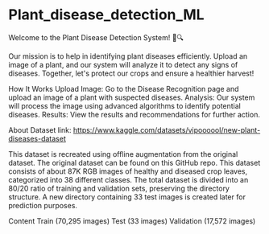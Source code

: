 # Plant_disease_detection_ML

Welcome to the Plant Disease Detection System! 🌿🔍

Our mission is to help in identifying plant diseases efficiently. Upload an image of a plant, and our system will analyze it to detect any signs of diseases. Together, let's protect our crops and ensure a healthier harvest!

How It Works Upload Image: Go to the Disease Recognition page and upload an image of a plant with suspected diseases. Analysis: Our system will process the image using advanced algorithms to identify potential diseases. Results: View the results and recommendations for further action.

About Dataset
link: https://www.kaggle.com/datasets/vipoooool/new-plant-diseases-dataset

This dataset is recreated using offline augmentation from the original dataset. The original dataset can be found on this GitHub repo. This dataset consists of about 87K RGB images of healthy and diseased crop leaves, categorized into 38 different classes. The total dataset is divided into an 80/20 ratio of training and validation sets, preserving the directory structure. A new directory containing 33 test images is created later for prediction purposes.

Content Train (70,295 images) Test (33 images) Validation (17,572 images)
